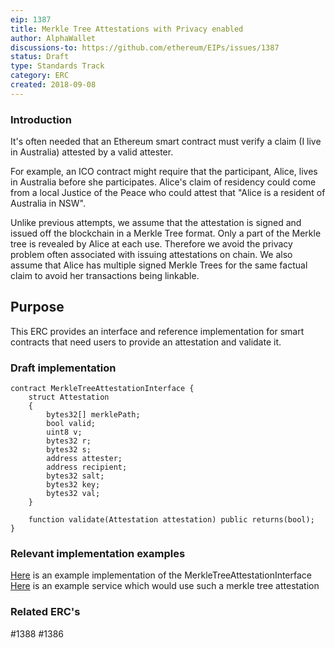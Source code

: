 ```yaml
---
eip: 1387
title: Merkle Tree Attestations with Privacy enabled
author: AlphaWallet
discussions-to: https://github.com/ethereum/EIPs/issues/1387
status: Draft
type: Standards Track
category: ERC
created: 2018-09-08
---
```


### Introduction

It's often needed that an Ethereum smart contract must verify a claim (I live in Australia) attested by a valid attester.

For example, an ICO contract might require that the participant, Alice, lives in Australia before she participates. Alice's claim of residency could come from a local Justice of the Peace who could attest that "Alice is a resident of Australia in NSW".

Unlike previous attempts, we assume that the attestation is signed and issued off the blockchain in a Merkle Tree format. Only a part of the Merkle tree is revealed by Alice at each use. Therefore we avoid the privacy problem often associated with issuing attestations on chain. We also assume that Alice has multiple signed Merkle Trees for the same factual claim to avoid her transactions being linkable.

## Purpose
This ERC provides an interface and reference implementation for smart contracts that need users to provide an attestation and validate it.

### Draft implementation
```
contract MerkleTreeAttestationInterface {
    struct Attestation
    {
        bytes32[] merklePath;
        bool valid;
        uint8 v;
        bytes32 r;
        bytes32 s;
        address attester;
        address recipient;
        bytes32 salt;
        bytes32 key;
        bytes32 val;
    }

    function validate(Attestation attestation) public returns(bool);
}

```
### Relevant implementation examples
[Here](https://github.com/alpha-wallet/blockchain-attestation/blob/master/ethereum/lib/MerkleTreeAttestation.sol) is an example implementation of the MerkleTreeAttestationInterface
[Here](https://github.com/alpha-wallet/blockchain-attestation/blob/master/ethereum/example-james-squire/james-squire.sol) is an example service which would use such a merkle tree attestation

### Related ERC's
#1388 #1386
